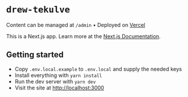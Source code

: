 # `drew-tekulve`

Content can be managed at `/admin` • Deployed on [Vercel](https://vercel.com)

This is a Next.js app. Learn more at the [Next.js Documentation](https://nextjs.org/docs).

## Getting started

- Copy `.env.local.example` to `.env.local` and supply the needed keys
- Install everything with `yarn install`
- Run the dev server with `yarn dev`
- Visit the site at [http://localhost:3000](http://localhost:3000)
